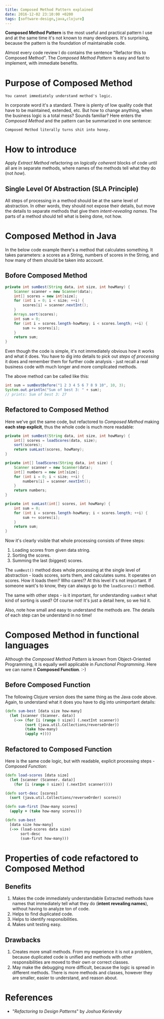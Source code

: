 ```yaml
---
title: Composed Method Pattern explained
date: 2016-12-02 23:10:00 +0200
tags: [software-design,java,clojure]
---
```



**Composed Method Pattern** is the most useful and practical pattern I use and
at the same time it's not known to many developers. It's surprising, because the
pattern is the foundation of maintainable code.

<!--more-->

Almost every code review I do contains the sentence "Refactor this to Composed
Method". The *Composed Method Pattern* is easy and fast to implement, with
immediate benefits.


# Purpose of Composed Method

    You cannot immediately understand method's logic.

In corporate word it's a standard. There is plenty of low quality code that
have to be maintained, extended, etc. But how to change anything, when the
business logic is a total mess? Sounds familiar? Here enters the *Composed
Method* and the pattern can be summarized in one sentence:

    Composed Method literally turns shit into honey.


# How to introduce

Apply *Extract Method* refactoring on *logically coherent* blocks of code until
all are in separate methods, where names of the methods tell what they do (not
*how*).


## Single Level Of Abstraction (SLA Principle)

All steps of processing in a method should be at the same level of
abstraction. In other words, they should not expose their details, but move
the details to separate methods that give them *intent-revealing names*. The
parts of a method should tell what is being done, not how.


# Composed Method in Java

In the below code example there's a method that calculates something. It takes
parameters: a scores as a String, numbers of scores in the String, and how many
of them should be taken into account.


## Bofore Composed Method
```java
private int sumBest(String data, int size, int howMany) {
    Scanner scanner = new Scanner(data);
    int[] scores = new int[size];
    for (int i = 0; i < size; ++i) {
        scores[i] = scanner.nextInt();
    }
    Arrays.sort(scores);
    int sum = 0;
    for (int i = scores.length-howMany; i < scores.length; ++i) {
        sum += scores[i];
    }
    return sum;
}
```

Even though the code is simple, it's not immediately obvious how it works and
what it does. You have to dig into details to pick out *steps of processing* it
does and remember them for further code analysis - just recall a real business
code with much longer and more complicated methods.

The above method can be called like this:
```java
int sum = sumBestBefore("1 2 3 4 5 6 7 8 9 10", 10, 3);
System.out.println("Sum of best 3: " + sum);
// prints: Sum of best 3: 27
```


## Refactored to Composed Method

Here we've got the same code, but refactored to *Composed Method* making **each
step explicit**, thus the whole code is much more readable:
```java
private int sumBest(String data, int size, int howMany) {
    int[] scores = loadScores(data, size);
    sort(scores);
    return sumLast(scores, howMany);
}

private int[] loadScores(String data, int size) {
    Scanner scanner = new Scanner(data);
    int[] numbers = new int[size];
    for (int i = 0; i < size; ++i) {
        numbers[i] = scanner.nextInt();
    }
    return numbers;
}

private int sumLast(int[] scores, int howMany) {
    int sum = 0;
    for (int i = scores.length-howMany; i < scores.length; ++i) {
        sum += scores[i];
    }
    return sum;
}
```

Now it's clearly visible that whole processing consists of three steps:

1.  Loading scores from given data string.
2.  Sorting the scores.
3.  Summing the last (biggest) scores.

The `sumBest()` method does whole processing at the single level of abstraction -
loads scores, sorts them, and calculates sums. It operates on scores. How it
loads them? Who cares!? At this level it's not important. If someone want's to
know, they can always go to the `loadScores()` method.

The same with other steps - is it important, for understanding `sumBest` what
kind of sorting is used? Of course not! It's just a detail here, so we hid it.

Also, note how small and easy to understand the methods are. The details of each
step can be understand in no time!


# Composed Method in functional languages

Although the *Composed Method Pattern* is known from Object-Oriented
Programming, it is equally well applicable in *Functional Programming*. Here we
can name it **Composed Function**. :-)


## Before Composed Function

The following Clojure version does the same thing as the Java code above. Again,
to understand what it does you have to dig into unimportant details:
```clojure
(defn sum-best [data size how-many]
  (let [scanner (Scanner. data)]
    (->> (for [i (range 0 size)] (.nextInt scanner))
         (sort (java.util.Collections/reverseOrder))
         (take how-many)
         (apply +))))
```


## Refactored to Composed Function

Here is the same code logic, but with readable, explicit processing steps -
*Composed Function*:
```clojure
(defn load-scores [data size]
  (let [scanner (Scanner. data)]
    (for [i (range 0 size)] (.nextInt scanner))))

(defn sort-desc [scores]
  (sort (java.util.Collections/reverseOrder) scores))

(defn sum-first [how-many scores]
  (apply + (take how-many scores)))

(defn sum-best
  [data size how-many]
  (->> (load-scores data size)
       sort-desc
       (sum-first how-many)))
```


# Properties of code refactored to Composed Method


## Benefits

1.  Makes the code immediately understandable
    Extracted methods have names that immediately tell what they do (**intent
    revealing names**), without having to analyze ton of code.
2.  Helps to find duplicated code.
3.  Helps to identify responsibilities.
4.  Makes unit testing easy.


## Drawbacks

1.  Creates more small methods.
    From my experience it is not a problem, because duplicated code is unified
    and methods with other responsibilities are moved to their own or correct
    classes.
2.  May make the debugging more difficult, because the logic is spread in
    different methods.
    There is more methods and classes, however they are smaller, easier to
    understand, and reason about.


# References

-   "*Refactoring to Design Patterns*" by *Joshua Kerievsky*
